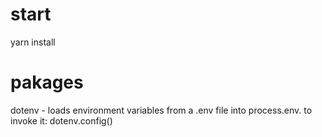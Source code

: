 # start

yarn install

# pakages

dotenv - loads environment variables from a .env file into process.env. to invoke it: dotenv.config()

